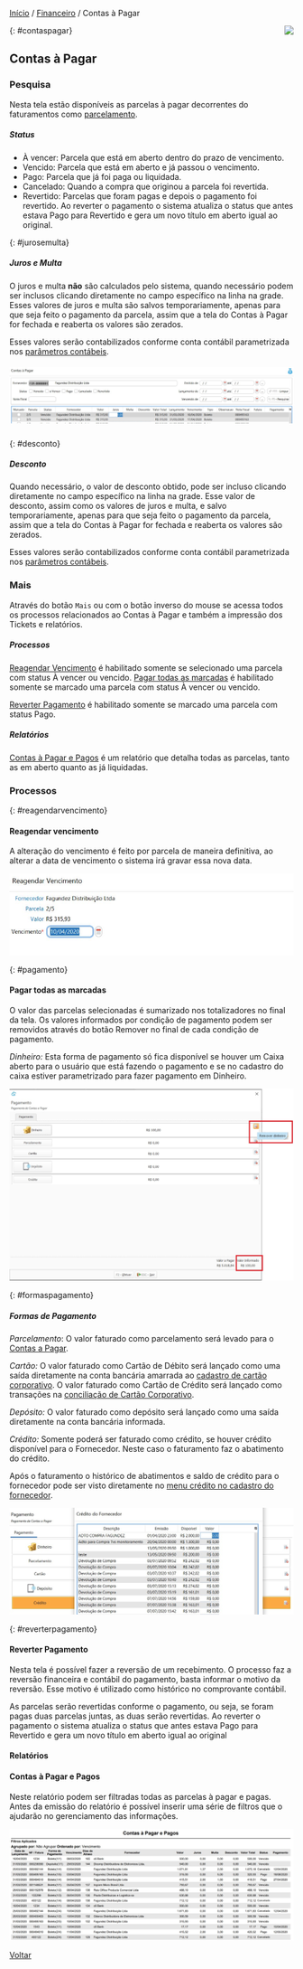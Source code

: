 [Início](index.md) / [Financeiro](financeiro.md) / Contas à Pagar

<a href="http://docs.continentenuvem.com.br/dicas.html#dicas"><img align="right" src="http://docs.continentenuvem.com.br/images/dicas.png"></a>

{: #contaspagar}

## Contas à Pagar

### Pesquisa

Nesta tela estão disponíveis as parcelas à pagar decorrentes do faturamentos como [parcelamento](compras_compra.md#faturamento).

##### Status

- À vencer: Parcela que está em aberto dentro do prazo de vencimento.
- Vencido: Parcela que está em aberto e já passou o vencimento.
- Pago: Parcela que já foi paga ou liquidada.
- Cancelado: Quando a compra que originou a parcela foi revertida.
- Revertido: Parcelas que foram pagas e depois o pagamento foi revertido. Ao reverter o pagamento o sistema atualiza o status que antes estava Pago para Revertido e gera um novo título em aberto igual ao original.

{: #jurosemulta}

##### Juros e Multa

O juros e multa **não** são calculados pelo sistema, quando necessário podem ser inclusos clicando diretamente no campo específico na linha na grade. Esses  valores de juros e multa são salvos temporariamente, apenas para que seja feito o pagamento da parcela, assim que a tela do Contas à Pagar for fechada e reaberta os valores são zerados.

Esses valores serão contabilizados conforme conta contábil parametrizada nos [parâmetros contábeis](contabilidade_parametro_contabil_contas_pagar.md#contaspagar).

##### ![](images/financeiro_contas_pagar_juros_multa.jpg)



   {: #desconto}

##### Desconto

Quando necessário, o valor de desconto obtido, pode ser incluso clicando diretamente no campo específico na linha na grade. Esse valor de desconto, assim como os valores de juros e multa, e salvo temporariamente, apenas para que seja feito o pagamento da parcela, assim que a tela do Contas à Pagar for fechada e reaberta os valores são zerados.

Esses valores serão contabilizados conforme conta contábil parametrizada nos [parâmetros contábeis](contabilidade_parametro_contabil_contas_pagar.md#contaspagar).

### Mais 

Através do botão `Mais` ou com o botão inverso do mouse se acessa todos os processos relacionados ao Contas à Pagar e também a impressão dos Tickets e relatórios.

##### Processos

[Reagendar Vencimento](financeiro_contas_pagar.md#reagendarvencimento) é habilitado somente se selecionado uma parcela com status À vencer ou vencido.
[Pagar todas as marcadas](financeiro_contas_pagar.md#pagamento) é habilitado somente se marcado uma parcela com status À vencer ou vencido.

[Reverter Pagamento](financeiro_contas_pagar.md#reverterpagamento) é habilitado somente se marcado uma parcela com status Pago.

##### Relatórios

[Contas à Pagar e Pagos](financeiro_contas_pagar.md#contaspagarepagos) é um relatório que detalha todas as parcelas, tanto as em aberto quanto as já liquidadas.



### Processos

{: #reagendarvencimento}

#### Reagendar vencimento

A alteração do vencimento é feito por parcela de maneira definitiva, ao alterar a data de vencimento o sistema irá gravar essa nova data.

![](images/financeiro_contas_pagar_vencimento.jpg)



{: #pagamento}

#### Pagar todas as marcadas

O valor das parcelas selecionadas é sumarizado nos totalizadores no final da tela.  Os valores informados por condição de pagamento podem ser removidos através do botão Remover no final de cada condição de pagamento.

*Dinheiro:* Esta forma de pagamento só fica disponível se houver um Caixa aberto para o usuário que está fazendo o pagamento e se no cadastro do caixa estiver parametrizado para fazer pagamento em Dinheiro.

![](images/financeiro_contas_pagar_pagamento2.jpg)

{: #formaspagamento}

##### Formas de Pagamento

*Parcelamento*:  O valor faturado como parcelamento será levado para o [Contas a Pagar](financeiro_contas_pagar.md#contaspagar).

*Cartão:* O valor faturado como Cartão de Débito será lançado como uma saída diretamente na conta bancária amarrada ao [cadastro de cartão corporativo](financeiro_cartao_corporativo.md#cadastro). 
              O valor faturado como Cartão de Crédito será lançado como transações na [conciliação de Cartão Corporativo](financeiro_cartao_corporativo.md#conciliacao).

*Depósito:* O valor faturado como depósito será lançado como uma saída diretamente na conta bancária informada.

*Crédito:* Somente poderá ser faturado como crédito, se houver crédito disponível para o Fornecedor. Neste caso o faturamento faz o abatimento do crédito.

Após o faturamento o histórico de abatimentos e saldo de crédito para o fornecedor pode ser visto diretamente no [menu crédito no cadastro do fornecedor](compras_fornecedor.md#credito).

![](images/financeiro_contas_pagar_credito.jpg)





{: #reverterpagamento}

#### Reverter Pagamento

Nesta tela  é possível fazer a reversão de um recebimento. O processo faz a reversão financeira e contábil do pagamento, basta informar o motivo da reversão. Esse motivo é utilizado como histórico no comprovante contábil.

As parcelas serão revertidas conforme o pagamento, ou seja, se foram pagas duas parcelas juntas, as duas serão revertidas. Ao reverter o pagamento o sistema atualiza o status que antes estava Pago para Revertido e gera um novo título em aberto igual ao original



#### Relatórios

#### Contas à Pagar e Pagos

Neste relatório podem ser filtradas todas as parcelas à pagar e pagas. Antes da emissão do relatório é possível inserir uma série de filtros que o ajudarão no gerenciamento das informações.

![](images/financeiro_contas_pagar_relatorio.jpg)





[Voltar](financeiro.md#financeirocontaspagar)




